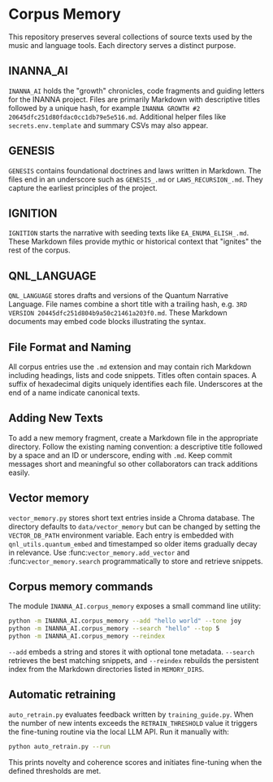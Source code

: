 # Corpus Memory

This repository preserves several collections of source texts used by the music and language tools. Each directory serves a distinct purpose.

## INANNA_AI

`INANNA_AI` holds the "growth" chronicles, code fragments and guiding letters for the INANNA project. Files are primarily Markdown with descriptive titles followed by a unique hash, for example `INANNA GROWTH #2 20645dfc251d80fdac0cc1db79e5e516.md`. Additional helper files like `secrets.env.template` and summary CSVs may also appear.

## GENESIS

`GENESIS` contains foundational doctrines and laws written in Markdown. The files end in an underscore such as `GENESIS_.md` or `LAWS_RECURSION_.md`. They capture the earliest principles of the project.

## IGNITION

`IGNITION` starts the narrative with seeding texts like `EA_ENUMA_ELISH_.md`. These Markdown files provide mythic or historical context that "ignites" the rest of the corpus.

## QNL_LANGUAGE

`QNL_LANGUAGE` stores drafts and versions of the Quantum Narrative Language. File names combine a short title with a trailing hash, e.g. `3RD VERSION 20445dfc251d804b9a50c21461a203f0.md`. These Markdown documents may embed code blocks illustrating the syntax.

## File Format and Naming

All corpus entries use the `.md` extension and may contain rich Markdown including headings, lists and code snippets. Titles often contain spaces. A suffix of hexadecimal digits uniquely identifies each file. Underscores at the end of a name indicate canonical texts.

## Adding New Texts

To add a new memory fragment, create a Markdown file in the appropriate directory. Follow the existing naming convention: a descriptive title followed by a space and an ID or underscore, ending with `.md`. Keep commit messages short and meaningful so other collaborators can track additions easily.

## Vector memory

`vector_memory.py` stores short text entries inside a Chroma database. The
directory defaults to `data/vector_memory` but can be changed by setting the
`VECTOR_DB_PATH` environment variable. Each entry is embedded with
`qnl_utils.quantum_embed` and timestamped so older items gradually decay in
relevance.  Use :func:`vector_memory.add_vector` and
:func:`vector_memory.search` programmatically to store and retrieve snippets.

## Corpus memory commands

The module `INANNA_AI.corpus_memory` exposes a small command line utility:

```bash
python -m INANNA_AI.corpus_memory --add "hello world" --tone joy
python -m INANNA_AI.corpus_memory --search "hello" --top 5
python -m INANNA_AI.corpus_memory --reindex
```

`--add` embeds a string and stores it with optional tone metadata. `--search`
retrieves the best matching snippets, and `--reindex` rebuilds the persistent
index from the Markdown directories listed in `MEMORY_DIRS`.

## Automatic retraining

`auto_retrain.py` evaluates feedback written by `training_guide.py`. When the
number of new intents exceeds the `RETRAIN_THRESHOLD` value it triggers the
fine-tuning routine via the local LLM API. Run it manually with:

```bash
python auto_retrain.py --run
```

This prints novelty and coherence scores and initiates fine-tuning when the
defined thresholds are met.
